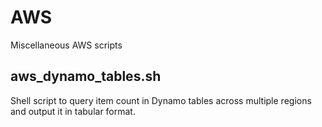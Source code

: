 # AWS
Miscellaneous AWS scripts

## aws_dynamo_tables.sh

Shell script to query item count in Dynamo tables across multiple regions and output it in tabular format.
